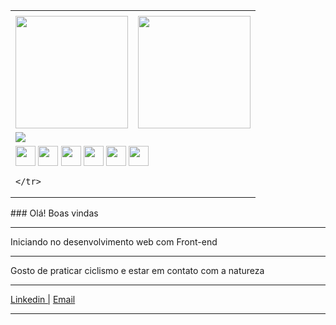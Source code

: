 <center>
<table style="border:0px solid black;">
  <tr>
    <td colspan=2 align=center>
      <img src="" />
    </td>
  </tr>
    <tr>
        <td colspan=><img height="180em" src="https://github-readme-stats.vercel.app/api/top-langs/?username=CaioCostaC&layout=compact&langs_count=7&theme=dark" /></td>
        <td colspan=><img height="180em" src="https://github-readme-stats.vercel.app/api?username=CaioCostaC&show_icons=true&theme=dark&include_all_commits=true&count_private=true" /></td>
    </tr> 
    <tr>
        <td colspan=2><img align="left" src="https://komarev.com/ghpvc/?username=CaioCostaC&color=blue&style=flat" /></td>
    </tr>
    <tr>
        <td colspan=2>
        <img width="32px" height="32px" src=""/>
        <img width="32px" height="32px" src=""/>
        <img width="32px" height="32px" src=""/>
        <img width="32px" height="32px" src=""/>
        <img width="32px" height="32px" src=""/>
        <img width="32px" height="32px" src=""/>

    </tr>
</table>
</center>
### Olá! Boas vindas

---
Iniciando no desenvolvimento web com Front-end

---

Gosto de praticar ciclismo e estar em contato com a natureza

---

<a href="https://www.linkedin.com/in/caio-costa-428b57223/">Linkedin |</a>
[Email](caiohenriquecosta04@gmail.com)  

---

